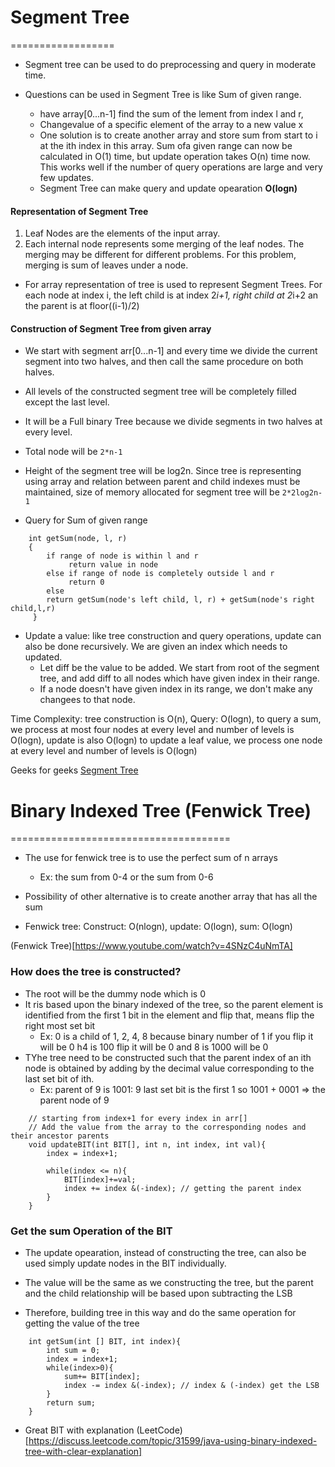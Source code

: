 # Segment Tree
==================
- Segment tree can be used to do preprocessing and query in moderate time.

- Questions can be used in Segment Tree is like Sum of given range.
    - have array[0...n-1] find the sum of the lement from index l and r,
    - Changevalue of a specific element of the array to a new value x
    - One solution is to create another array and store sum from start to i at the ith
    index in this array. Sum ofa given range can now be calculated in O(1) time, but update
    operation takes O(n) time now. This works well if the number of query operations are large
    and very few updates.
    - Segment Tree can make query and update opearation **O(logn)**

#### Representation of Segment Tree
1. Leaf Nodes are the elements of the input array.
2. Each internal node represents some merging of the leaf nodes. The merging may be 
different for different problems. For this problem, merging is sum of leaves under a node.

- For array representation of tree is used to represent Segment Trees. For each node
at index i, the left child is at index 2*i+1, right child at 2*i+2 an the parent is at floor((i-1)/2)

#### Construction of Segment Tree from given array
- We start with segment arr[0...n-1] and every time we divide the current segment into 
two halves, and then call the same procedure on both halves.
- All levels of the constructed segment tree will be completely filled except the last level.
- It will be a Full binary Tree because we divide segments in two halves at every level.
- Total node will be ```2*n-1```
- Height of the segment tree will be log2n. Since tree is representing using array
and relation between parent and child indexes must be maintained, size of memory allocated for segment tree
will be ```2*2log2n-1```


- Query for Sum of given range
```
    int getSum(node, l, r)
    {
        if range of node is within l and r
             return value in node
        else if range of node is completely outside l and r
             return 0
        else 
        return getSum(node's left child, l, r) + getSum(node's right child,l,r)
     }
```

- Update a value: like tree construction and query operations, update can also be 
done recursively. We are given an index which needs to updated.
    - Let diff be the value to be added. We start from root of the segment tree,
    and add diff to all nodes which have given index in their range.
    - If a node doesn't have given index in its range, we don't make any changees to that node.

Time Complexity: tree construction is O(n), Query: O(logn), to query a sum, we process at most four nodes at every
level and number of levels is O(logn), update is also O(logn) to update a leaf value, 
we process one node at every level and number of levels is O(logn)

Geeks for geeks [Segment Tree](http://www.geeksforgeeks.org/segment-tree-set-1-sum-of-given-range/)


# Binary Indexed Tree (Fenwick Tree)
======================================
- The use for fenwick tree is to use the perfect sum of n arrays
    - Ex: the sum from 0-4 or the sum from 0-6
- Possibility of other alternative is to create another array that has all the sum

- Fenwick tree: Construct: O(nlogn), update: O(logn), sum: O(logn)


(Fenwick Tree)[https://www.youtube.com/watch?v=4SNzC4uNmTA]
### How does the tree is constructed?
- The root will be the dummy node which is 0
- It ris based upon the binary indexed of the tree, so the parent element is 
identified from the first 1 bit in the element and flip that, means flip the right most set bit
    - Ex: 0 is a child of 1, 2, 4, 8 because binary number of 1 if you flip it will be 0
    h4 is 100 flip it will be 0 and 8 is 1000 will be 0
- TYhe tree need to be constructed such that the parent index of an ith node is obtained 
by adding by the decimal value corresponding to the last set bit of ith.
    - Ex: parent of 9 is 1001: 9 last set bit is the first 1 so 1001 + 0001 => the parent node of 9
```
    // starting from index+1 for every index in arr[]
    // Add the value from the array to the corresponding nodes and their ancestor parents
    void updateBIT(int BIT[], int n, int index, int val){
        index = index+1;

        while(index <= n){
            BIT[index]+=val;
            index += index &(-index); // getting the parent index
        }
    }
```


### Get the sum Operation of the BIT
- The update opearation, instead of constructing the tree, can also be used simply 
update nodes in the BIT individually.
- The value will be the same as we constructing the tree, but the parent and the child
relationship will be based upon subtracting the LSB

- Therefore, building tree in this way and do the same operation for getting the value
of the tree
```
    int getSum(int [] BIT, int index){
        int sum = 0;
        index = index+1;
        while(index>0){
            sum+= BIT[index];
            index -= index &(-index); // index & (-index) get the LSB
        }
        return sum;
    }
```


- Great BIT with explanation (LeetCode)[https://discuss.leetcode.com/topic/31599/java-using-binary-indexed-tree-with-clear-explanation]
